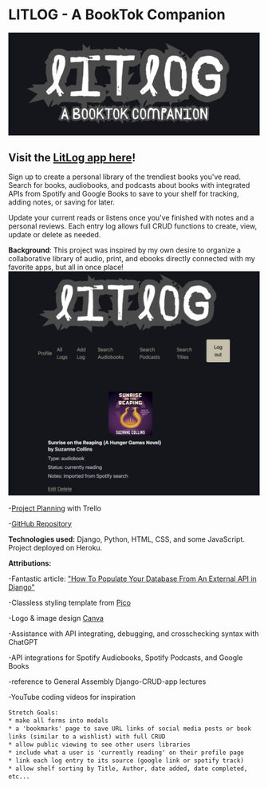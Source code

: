 # LITLOG - A BookTok Companion

![Litlog logo](/main_app/static/images/Litlogreadme.png)

## Visit the [LitLog app here](https://litlog-1c3282997a3b.herokuapp.com/)!

Sign up to create a personal library of the trendiest books you've read. Search for books, audiobooks, and podcasts about books with integrated APIs from Spotify and Google Books to save to your shelf for tracking, adding notes, or saving for later.

Update your current reads or listens once you've finished with notes and a personal reviews. Each entry log allows full CRUD functions to create, view, update or delete as needed.

**Background**: This project was inspired by my own desire to organize a collaborative library of audio, print, and ebooks directly connected with my favorite apps, but all in once place!
![Litlog logo page](/main_app/static/images/litlogreadme2.png)

-[Project Planning](https://trello.com/b/lDC4INaE/project-4) with Trello

-[GitHub Repository](https://github.com/shainagtherapy/LitLog)

**Technologies used:** Django, Python, HTML, CSS, and some JavaScript. Project deployed on Heroku.

**Attributions:**

-Fantastic article: ["How To Populate Your Database From An External API in Django"](https://dev.to/yahaya_hk/how-to-populate-your-database-with-data-from-an-external-api-in-django-398i)

-Classless styling template from [Pico](https://picocss.com/)

-Logo & image design [Canva](http://canva.com)

-Assistance with API integrating, debugging, and crosschecking syntax with ChatGPT

-API integrations for Spotify Audiobooks, Spotify Podcasts, and Google Books

-reference to General Assembly Django-CRUD-app lectures

-YouTube coding videos for inspiration

```
Stretch Goals:
* make all forms into modals
* a 'bookmarks' page to save URL links of social media posts or book links (similar to a wishlist) with full CRUD
* allow public viewing to see other users libraries
* include what a user is 'currently reading' on their profile page
* link each log entry to its source (google link or spotify track)
* allow shelf sorting by Title, Author, date added, date completed, etc...
```